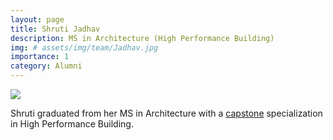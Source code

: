 ```yaml
---
layout: page
title: Shruti Jadhav
description: MS in Architecture (High Performance Building)
img: # assets/img/team/Jadhav.jpg
importance: 1
category: Alumni
---
```


<div class="profile"> 
<img src="/assets/img/team/Jadhav.jpg" class="img-fluid z-depth-1 rounded"/>
</div>


Shruti graduated from her MS in Architecture with a [capstone](/projects/2_capstone.md) specialization in High Performance Building.